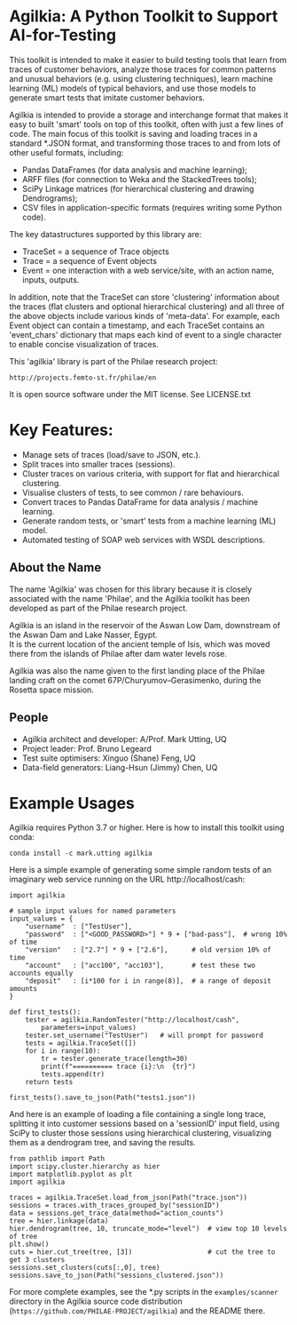 # Agilkia: A Python Toolkit to Support AI-for-Testing

This toolkit is intended to make it easier to build testing tools that learn
from traces of customer behaviors, analyze those traces for common patterns
and unusual behaviors (e.g. using clustering techniques), learn machine learning (ML)
models of typical behaviors, and use those models to generate smart tests that
imitate customer behaviors.

Agilkia is intended to provide a storage and interchange format that makes it easy to
built 'smart' tools on top of this toolkit, often with just a few lines of code.
The main focus of this toolkit is saving and loading traces in a standard *.JSON
format, and transforming those traces to and from lots of other useful formats,
including:

 * Pandas DataFrames (for data analysis and machine learning);
 * ARFF files (for connection to Weka and the StackedTrees tools);
 * SciPy Linkage matrices (for hierarchical clustering and drawing Dendrograms);
 * CSV files in application-specific formats (requires writing some Python code).

The key datastructures supported by this library are:

 * TraceSet = a sequence of Trace objects
 * Trace = a sequence of Event objects
 * Event = one interaction with a web service/site, with an action name, inputs, outputs.

In addition, note that the TraceSet can store 'clustering' information about the
traces (flat clusters and optional hierarchical clustering) and all three of the
above objects include various kinds of 'meta-data'.  For example, each Event
object can contain a timestamp, and each TraceSet contains an 'event_chars' dictionary
that maps each kind of event to a single character to enable concise visualization of traces.


This 'agilkia' library is part of the Philae research project:

    http://projects.femto-st.fr/philae/en

It is open source software under the MIT license.
See LICENSE.txt

# Key Features:

* Manage sets of traces (load/save to JSON, etc.).
* Split traces into smaller traces (sessions).
* Cluster traces on various criteria, with support for flat and hierarchical clustering.
* Visualise clusters of tests, to see common / rare behaviours.
* Convert traces to Pandas DataFrame for data analysis / machine learning.
* Generate random tests, or 'smart' tests from a machine learning (ML) model.
* Automated testing of SOAP web services with WSDL descriptions.


## About the Name

The name 'Agilkia' was chosen for this library because it is
closely associated with the name 'Philae', and the Agilkia toolkit
has been developed as part of the Philae research project.

Agilkia is an island in the reservoir of the Aswan Low Dam, 
downstream of the Aswan Dam and Lake Nasser, Egypt.  
It is the current location of the ancient temple of Isis, which was 
moved there from the islands of Philae after dam water levels rose.
    
Agilkia was also the name given to the first landing place of the
Philae landing craft on the comet 67P/Churyumov–Gerasimenko,
during the Rosetta space mission.


## People

* Agilkia architect and developer: A/Prof. Mark Utting, UQ
* Project leader: Prof. Bruno Legeard
* Test suite optimisers: Xinguo (Shane) Feng, UQ
* Data-field generators: Liang-Hsun (Jimmy) Chen, UQ


# Example Usages

Agilkia requires Python 3.7 or higher.
Here is how to install this toolkit using conda:
```
conda install -c mark.utting agilkia
```

Here is a simple example of generating some simple random tests of an imaginary
web service running on the URL http://localhost/cash:
```
import agilkia

# sample input values for named parameters
input_values = {
    "username"  : ["TestUser"],
    "password"  : ["<GOOD_PASSWORD>"] * 9 + ["bad-pass"],  # wrong 10% of time
    "version"   : ["2.7"] * 9 + ["2.6"],      # old version 10% of time
    "account"   : ["acc100", "acc103"],       # test these two accounts equally
    "deposit"   : [i*100 for i in range(8)],  # a range of deposit amounts
}

def first_tests():
    tester = agilkia.RandomTester("http://localhost/cash",
        parameters=input_values)
    tester.set_username("TestUser")   # will prompt for password
    tests = agilkia.TraceSet([])
    for i in range(10):
        tr = tester.generate_trace(length=30)
        print(f"========== trace {i}:\n  {tr}")
        tests.append(tr)
    return tests

first_tests().save_to_json(Path("tests1.json"))
```

And here is an example of loading a file containing a single long trace, splitting it into
customer sessions based on a 'sessionID' input field, using SciPy to cluster those sessions
using hierarchical clustering, visualizing them as a dendrogram tree, and saving the results.
```
from pathlib import Path
import scipy.cluster.hierarchy as hier
import matplotlib.pyplot as plt
import agilkia

traces = agilkia.TraceSet.load_from_json(Path("trace.json"))
sessions = traces.with_traces_grouped_by("sessionID")
data = sessions.get_trace_data(method="action_counts")
tree = hier.linkage(data)
hier.dendrogram(tree, 10, truncate_mode="level")  # view top 10 levels of tree
plt.show()
cuts = hier.cut_tree(tree, [3])                   # cut the tree to get 3 clusters
sessions.set_clusters(cuts[:,0], tree)
sessions.save_to_json(Path("sessions_clustered.json"))
```

For more complete examples, see the *.py scripts in the `examples/scanner` directory in the
Agilkia source code distribution (`https://github.com/PHILAE-PROJECT/agilkia`) and the README there.

